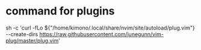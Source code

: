 # command for plugins 


sh -c  \'curl -fLo ${"/home/kimono/.local/share/nvim/site/autoload/plug.vim"} --create-dirs https://raw.githubusercontent.com/junegunn/vim-plug/master/plug.vim'

